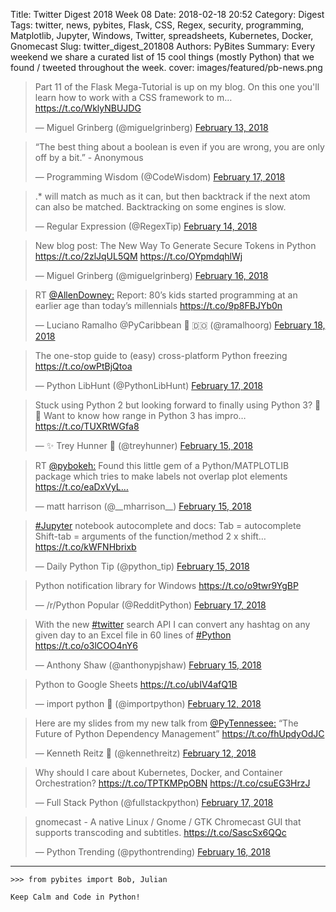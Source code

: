 Title: Twitter Digest 2018 Week 08
Date: 2018-02-18 20:52
Category: Digest
Tags: twitter, news, pybites, Flask, CSS, Regex, security, programming, Matplotlib, Jupyter, Windows, Twitter, spreadsheets, Kubernetes, Docker, Gnomecast
Slug: twitter_digest_201808
Authors: PyBites
Summary: Every weekend we share a curated list of 15 cool things (mostly Python) that we found / tweeted throughout the week.
cover: images/featured/pb-news.png

<blockquote class="twitter-tweet"><p>Part 11 of the Flask Mega-Tutorial is up on my blog. On this one you'll learn how to work with a CSS framework to m… <a href="https://t.co/WklyNBUJDG" title="https://t.co/WklyNBUJDG" target="_blank">https://t.co/WklyNBUJDG</a></p>— Miguel Grinberg (@miguelgrinberg) <a href="https://twitter.com/miguelgrinberg/status/963437720054857728" data-datetime="2018-02-13T15:40:26+00:00">February 13, 2018</a></blockquote> 

<blockquote class="twitter-tweet"><p>“The best thing about a boolean is even if you are wrong, you are only off by a bit.” - Anonymous</p>— Programming Wisdom (@CodeWisdom) <a href="https://twitter.com/CodeWisdom/status/964856220183093249" data-datetime="2018-02-17T13:37:03+00:00">February 17, 2018</a></blockquote> 

<blockquote class="twitter-tweet"><p>.* will match as much as it can, but then backtrack if the next atom can also be matched. Backtracking on some engines is slow.</p>— Regular Expression (@RegexTip) <a href="https://twitter.com/RegexTip/status/963805614697742336" data-datetime="2018-02-14T16:02:19+00:00">February 14, 2018</a></blockquote> 

<blockquote class="twitter-tweet"><p>New blog post: The New Way To Generate Secure Tokens in Python <a href="https://t.co/2zlJqUL5QM" title="https://t.co/2zlJqUL5QM" target="_blank">https://t.co/2zlJqUL5QM</a> <a href="https://t.co/OYpmdqhlWj" title="https://t.co/OYpmdqhlWj" target="_blank">https://t.co/OYpmdqhlWj</a></p>— Miguel Grinberg (@miguelgrinberg) <a href="https://twitter.com/miguelgrinberg/status/964627180373164032" data-datetime="2018-02-16T22:26:56+00:00">February 16, 2018</a></blockquote> 

<blockquote class="twitter-tweet"><p>RT <a href="https://twitter.com/@AllenDowney:" target="_blank">@AllenDowney:</a> Report: 80’s kids started programming at an earlier age than today’s millennials <a href="https://t.co/9p8FBJYb0n" title="https://t.co/9p8FBJYb0n" target="_blank">https://t.co/9p8FBJYb0n</a></p>— Luciano Ramalho @PyCaribbean 🐍 🇩🇴 (@ramalhoorg) <a href="https://twitter.com/ramalhoorg/status/965066954812870656" data-datetime="2018-02-18T03:34:26+00:00">February 18, 2018</a></blockquote> 

<blockquote class="twitter-tweet"><p>The one-stop guide to (easy) cross-platform Python freezing <a href="https://t.co/owPtBjQtoa" title="https://t.co/owPtBjQtoa" target="_blank">https://t.co/owPtBjQtoa</a></p>— Python LibHunt (@PythonLibHunt) <a href="https://twitter.com/PythonLibHunt/status/964682626349936640" data-datetime="2018-02-17T02:07:15+00:00">February 17, 2018</a></blockquote> 

<blockquote class="twitter-tweet"><p>Stuck using Python 2 but looking forward to finally using Python 3? 🙁🙂 Want to know how range in Python 3 has impro… <a href="https://t.co/TUXRtWGfa8" title="https://t.co/TUXRtWGfa8" target="_blank">https://t.co/TUXRtWGfa8</a></p>— ✨ Trey Hunner 🐍 (@treyhunner) <a href="https://twitter.com/treyhunner/status/964177466217648128" data-datetime="2018-02-15T16:39:56+00:00">February 15, 2018</a></blockquote> 

<blockquote class="twitter-tweet"><p>RT <a href="https://twitter.com/@pybokeh:" target="_blank">@pybokeh:</a> Found this little gem of a Python/MATPLOTLIB package which tries to make labels not overlap plot elements <a href="https://t.co/eaDxVyL…" title="https://t.co/eaDxVyL…" target="_blank">https://t.co/eaDxVyL…</a></p>— matt harrison (@__mharrison__) <a href="https://twitter.com/__mharrison__/status/964211575107170309" data-datetime="2018-02-15T18:55:28+00:00">February 15, 2018</a></blockquote> 

<blockquote class="twitter-tweet"><p><a href="https://twitter.com/search/#Jupyter" target="_blank">#Jupyter</a> notebook autocomplete and docs: Tab = autocomplete Shift-tab = arguments of the function/method 2 x shift… <a href="https://t.co/kWFNHbrixb" title="https://t.co/kWFNHbrixb" target="_blank">https://t.co/kWFNHbrixb</a></p>— Daily Python Tip (@python_tip) <a href="https://twitter.com/python_tip/status/964046629128024065" data-datetime="2018-02-15T08:00:02+00:00">February 15, 2018</a></blockquote> 

<blockquote class="twitter-tweet"><p>Python notification library for Windows <a href="https://t.co/o9twr9YgBP" title="https://t.co/o9twr9YgBP" target="_blank">https://t.co/o9twr9YgBP</a></p>— /r/Python Popular (@RedditPython) <a href="https://twitter.com/RedditPython/status/964726108259266561" data-datetime="2018-02-17T05:00:02+00:00">February 17, 2018</a></blockquote> 

<blockquote class="twitter-tweet"><p>With the new <a href="https://twitter.com/search/#twitter" target="_blank">#twitter</a> search API I can convert any hashtag on any given day to an Excel file in 60 lines of <a href="https://twitter.com/search/#Python" target="_blank">#Python</a> <a href="https://t.co/o3lCOO4nY6" title="https://t.co/o3lCOO4nY6" target="_blank">https://t.co/o3lCOO4nY6</a></p>— Anthony Shaw (@anthonypjshaw) <a href="https://twitter.com/anthonypjshaw/status/963965330426028032" data-datetime="2018-02-15T02:36:59+00:00">February 15, 2018</a></blockquote> 

<blockquote class="twitter-tweet"><p>Python to Google Sheets <a href="https://t.co/ubIV4afQ1B" title="https://t.co/ubIV4afQ1B" target="_blank">https://t.co/ubIV4afQ1B</a></p>— import python 🐍 (@importpython) <a href="https://twitter.com/importpython/status/962865508256161792" data-datetime="2018-02-12T01:46:41+00:00">February 12, 2018</a></blockquote> 

<blockquote class="twitter-tweet"><p>Here are my slides from my new talk from <a href="https://twitter.com/@PyTennessee:" target="_blank">@PyTennessee:</a> “The Future of Python Dependency Management” <a href="https://t.co/fhUpdyOdJC" title="https://t.co/fhUpdyOdJC" target="_blank">https://t.co/fhUpdyOdJC</a></p>— Kenneth Reitz 🐍 (@kennethreitz) <a href="https://twitter.com/kennethreitz/status/963065398089404417" data-datetime="2018-02-12T15:00:58+00:00">February 12, 2018</a></blockquote> 

<blockquote class="twitter-tweet"><p>Why should I care about Kubernetes, Docker, and Container Orchestration? <a href="https://t.co/TPTKMPpOBN" title="https://t.co/TPTKMPpOBN" target="_blank">https://t.co/TPTKMPpOBN</a> <a href="https://t.co/csuEG3HrzJ" title="https://t.co/csuEG3HrzJ" target="_blank">https://t.co/csuEG3HrzJ</a></p>— Full Stack Python (@fullstackpython) <a href="https://twitter.com/fullstackpython/status/964966185640058882" data-datetime="2018-02-17T20:54:01+00:00">February 17, 2018</a></blockquote> 

<blockquote class="twitter-tweet"><p>gnomecast - A native Linux / Gnome / GTK Chromecast GUI that supports transcoding and subtitles. <a href="https://t.co/SascSx6QQc" title="https://t.co/SascSx6QQc" target="_blank">https://t.co/SascSx6QQc</a></p>— Python Trending (@pythontrending) <a href="https://twitter.com/pythontrending/status/964410313792659456" data-datetime="2018-02-16T08:05:11+00:00">February 16, 2018</a></blockquote>

---

	>>> from pybites import Bob, Julian

	Keep Calm and Code in Python!
